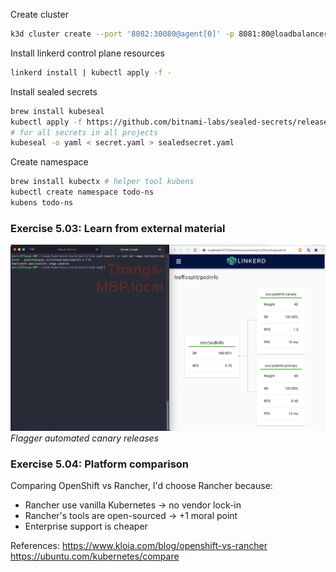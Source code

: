 Create cluster
```bash
k3d cluster create --port '8082:30080@agent[0]' -p 8081:80@loadbalancer --agents 2 --k3s-server-arg '--no-deploy=traefik'
```

Install linkerd control plane resources
```bash
linkerd install | kubectl apply -f -
```

Install sealed secrets
```bash
brew install kubeseal
kubectl apply -f https://github.com/bitnami-labs/sealed-secrets/releases/download/v0.12.1/controller.yaml
# for all secrets in all projects
kubeseal -o yaml < secret.yaml > sealedsecret.yaml
```

Create namespace
```bash
brew install kubectx # helper tool kubens
kubectl create namespace todo-ns
kubens todo-ns
```

### Exercise 5.03: Learn from external material

![""](flagger.png)
*Flagger automated canary releases*

### Exercise 5.04: Platform comparison

Comparing OpenShift vs Rancher, I'd choose Rancher because:
- Rancher use vanilla Kubernetes -> no vendor lock-in
- Rancher's tools are open-sourced -> +1 moral point
- Enterprise support is cheaper

References:
https://www.kloia.com/blog/openshift-vs-rancher
https://ubuntu.com/kubernetes/compare